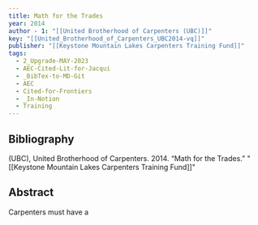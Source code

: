 ```yaml
---
title: Math for the Trades
year: 2014
author - 1: "[[United Brotherhood of Carpenters (UBC)]]"
key: "[[United_Brotherhood_of_Carpenters_UBC2014-vq]]"
publisher: "[[Keystone Mountain Lakes Carpenters Training Fund]]"
tags:
  - 2_Upgrade-MAY-2023
  - AEC-Cited-Lit-for-Jacqui
  - _BibTex-to-MD-Git
  - AEC
  - Cited-for-Frontiers
  - _In-Notion
  - Training
---
```


## Bibliography
(UBC), United Brotherhood of Carpenters. 2014. “Math for the Trades.” "[[Keystone Mountain Lakes Carpenters Training Fund]]"

## Abstract
Carpenters must have a